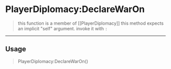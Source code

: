 # PlayerDiplomacy:DeclareWarOn
> this function is a member of [[PlayerDiplomacy]]
> this method expects an implicit "self" argument. invoke it with `:`
-----
## Usage
> PlayerDiplomacy:DeclareWarOn()
